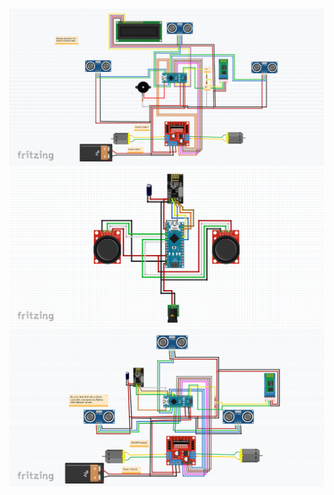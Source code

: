 <img src="Circuit Diagrams/board.png" />
<img src="Circuit Diagrams/controller_board.png" />
<img src="Circuit Diagrams/data_board.png" />
